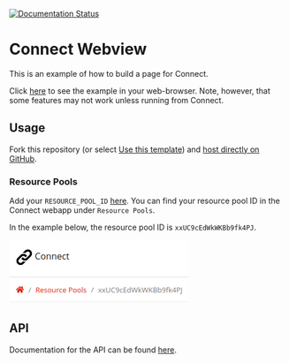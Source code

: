 [![Documentation Status](https://readthedocs.org/projects/connect-webview/badge/?version=latest)](https://connect-webview.readthedocs.io/en/latest/?badge=latest)

# Connect Webview
This is an example of how to build a page for Connect.

Click [here](https://hapi-robo.github.io/connect-webview/) to see the example in your web-browser. Note, however, that some features may not work unless running from Connect.

## Usage
Fork this repository (or select [Use this template](https://github.com/hapi-robo/connect-webview/generate)) and [host directly on GitHub](https://pages.github.com/).

### Resource Pools
Add your `RESOURCE_POOL_ID` [here](https://github.com/hapi-robo/connect-webview/blob/616819f61c11d6d71c1a71421a0bfcb1a0140dfd/js/resource-pool.js#L1). You can find your resource pool ID in the Connect webapp under `Resource Pools`.

In the example below, the resource pool ID is `xxUC9cEdWkWKBb9fk4PJ`.

![resource-pool-id](docs/assets/resource_pool_id.png)


## API
Documentation for the API can be found [here](https://connect-webview.readthedocs.io/).
